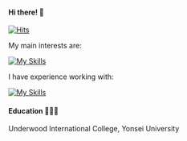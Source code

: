 #### Hi there! 🧤

[![Hits](https://hits.seeyoufarm.com/api/count/incr/badge.svg?url=https%3A%2F%2Fgithub.com%2Fe6d1fe&count_bg=%23E6D1FE&title_bg=%23555555&icon=&icon_color=%23E7E7E7&title=hits&edge_flat=false)](https://hits.seeyoufarm.com)

My main interests are:

[![My Skills](https://skillicons.dev/icons?i=html,css,js,ts,react)](https://skillicons.dev)

I have experience working with:

[![My Skills](https://skillicons.dev/icons?i=dart,flutter,python,figma,firebase)](https://skillicons.dev)

#### Education 👩🏻‍🏫

Underwood International College, Yonsei University

